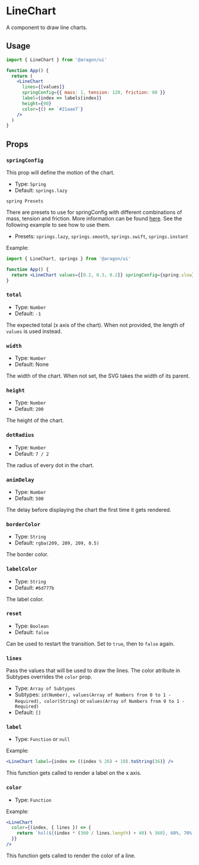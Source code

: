 # LineChart

A component to draw line charts.

## Usage

```jsx
import { LineChart } from '@aragon/ui'

function App() {
  return (
    <LineChart
      lines={[values]}
      springConfig={{ mass: 1, tension: 120, friction: 80 }}
      label={index => labels[index]}
      height={90}
      color={() => `#21aae7`}
    />
  )
}
```

## Props

### `springConfig`

This prop will define the motion of the chart.

- Type: `Spring`
- Default: `springs.lazy`

`spring Presets`

There are presets to use for springConfig with different combinations of mass, tension and friction. More information can be found [here](https://www.react-spring.io/docs/hooks/api). See the following example to see how to use them.

- Presets: `springs.lazy`, `springs.smooth`, `springs.swift`, `springs.instant`

Example:

```jsx
import { LineChart, springs } from '@aragon/ui'

function App() {
  return <LineChart values={[0.2, 0.3, 0.2]} springConfig={spring.slow} />
}
```

### `total`

- Type: `Number`
- Default: `-1`

The expected total (x axis of the chart). When not provided, the length of `values` is used instead.

### `width`

- Type: `Number`
- Default: None

The width of the chart. When not set, the SVG takes the width of its parent.

### `height`

- Type: `Number`
- Default: `200`

The height of the chart.

### `dotRadius`

- Type: `Number`
- Default: `7 / 2`

The radius of every dot in the chart.

### `animDelay`

- Type: `Number`
- Default: `500`

The delay before displaying the chart the first time it gets rendered.

### `borderColor`

- Type: `String`
- Default: `rgba(209, 209, 209, 0.5)`

The border color.

### `labelColor`

- Type: `String`
- Default: `#6d777b`

The label color.

### `reset`

- Type: `Boolean`
- Default: `false`

Can be used to restart the transition. Set to `true`, then to `false` again.

### `lines`

Pass the values that will be used to draw the lines. The color atribute in Subtypes overrides the `color` prop.

- Type: `Array of Subtypes`
- Subtypes: `id(Number), values(Array of Numbers from 0 to 1 - Required), color(String)` or `values(Array of Numbers from 0 to 1 - Required)`
- Default: `[]`

### `label`

- Type: `Function` or `null`

Example:

```jsx
<LineChart label={index => ((index % 26) + 10).toString(36)} />
```

This function gets called to render a label on the x axis.

### `color`

- Type: `Function`

Example:

```jsx
<LineChart
  color={(index, { lines }) => {
    return `hsl(${(index * (360 / lines.length) + 40) % 360}, 60%, 70%)`
  }}
/>
```

This function gets called to render the color of a line.
